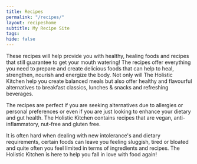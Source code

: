```yaml
---
title: Recipes
permalink: "/recipes/"
layout: recipeshome
subtitle: My Recipe Site
tags: 
hide: false
---
```


These recipes will help provide you with healthy, healing foods and recipes that still guarantee to get your mouth watering! The recipes offer everything you need to prepare and create delicious foods that can help to heal, strengthen, nourish and energize the body. Not only will The Holistic Kitchen help you create balanced meals but also offer healthy and flavourful alternatives to breakfast classics, lunches & snacks and refreshing beverages.

The recipes are perfect if you are seeking alternatives due to allergies or personal preferences or even if you are just looking to enhance your dietary and gut health. The Holistic Kitchen contains recipes that are vegan, anti-inflammatory, nut-free and gluten free.

It is often hard when dealing with new intolerance's and dietary requirements, certain foods can leave you feeling sluggish, tired or bloated and quite often you feel limited in terms of ingredients and recipes. The Holistic Kitchen is here to help you fall in love with food again!
